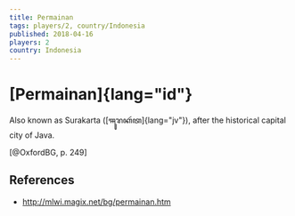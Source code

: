 ```yaml
---
title: Permainan
tags: players/2, country/Indonesia
published: 2018-04-16
players: 2
country: Indonesia
---
```


# [Permainan]{lang="id"}

Also known as Surakarta ([ꦯꦸꦫꦏꦂꦠ]{lang="jv"}), after the historical capital city
of Java.

[@OxfordBG, p. 249]

## References

* http://mlwi.magix.net/bg/permainan.htm

